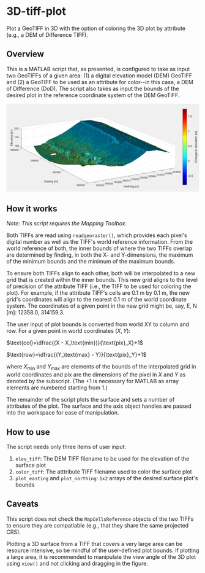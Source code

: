 # 3D-tiff-plot
Plot a GeoTIFF in 3D with the option of coloring the 3D plot by attribute (e.g., a DEM of Difference TIFF).

## Overview
This is a MATLAB script that, as presented, is configured to take as input two GeoTIFFs of a given area: (1) a digital elevation model (DEM) GeoTIFF and (2) a GeoTIFF to be used as an attribute for color--in this case, a DEM of Difference (DoD). The script also takes as input the bounds of the desired plot in the reference coordinate system of the DEM GeoTIFF.

![Example output showing an oblique view of an DEM of an earthen dam, colored by elevation change over time.](example_output.png)

## How it works
*Note: This script requires the Mapping Toolbox.*

Both TIFFs are read using `readgeoraster()`, which provides each pixel's digital number as well as the TIFF's world reference information. From the world reference of both, the inner bounds of where the two TIFFs overlap are determined by finding, in both the X- and Y-dimensions, the maximum of the minimum bounds and the minimum of the maximum bounds.

To ensure both TIFFs align to each other, both will be interpolated to a new grid that is created within the inner bounds. This new grid aligns to the level of precision of the attribute TIFF (i.e., the TIFF to be used for coloring the plot). For example, if the attribute TIFF's cells are 0.1 m by 0.1 m, the new grid's coordinates will align to the nearest 0.1 m of the world coordinate system. The coordinates of a given point in the new grid might be, say, E, N \[m\]: 12358.0, 314159.3.

The user input of plot bounds is converted from world XY to column and row. For a given point in world coordinates $(X,Y)$:

$\text{col}=\dfrac{(X - X_\text{min})}{\text{pix}_X}+1$

$\text{row}=\dfrac{(Y_\text{max} - Y)}{\text{pix}_Y}+1$

where $X_\text{min}$ and $Y_\text{max}$ are elements of the bounds of the interpolated grid in world coordinates and $\text{pix}$ are the dimensions of the pixel in $X$ and $Y$ as denoted by the subscript. (The $+1$ is necessary for MATLAB as array elements are numbered starting from 1.)

The remainder of the script plots the surface and sets a number of attributes of the plot. The surface and the axis object handles are passed into the workspace for ease of manipulation.

## How to use
The script needs only three items of user input:

1. `elev_tiff`: The DEM TIFF filename to be used for the elevation of the surface plot
2. `color_tiff`: The atttribute TIFF filename used to color the surface plot
3. `plot_easting` and `plot_northing`: `1x2` arrays of the desired surface plot's bounds

## Caveats
This script does not check the `MapCellsReference` objects of the two TIFFs to ensure they are compatiable (e.g., that they share the same projected CRS). 

Plotting a 3D surface from a TIFF that covers a very large area can be resource intensive, so be mindful of the user-defined plot bounds. If plotting a large area, it is recommended to manipulate the view angle of the 3D plot using `view()` and not clicking and dragging in the figure.
